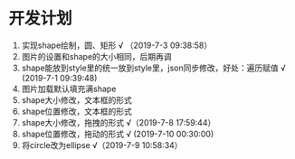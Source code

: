 # 开发计划
1. 实现shape绘制，圆、矩形 √ （2019-7-3 09:38:58）
2. 图片的设置和shape的大小相同，后期再调
3. shape能放到style里的统一放到style里，json同步修改，好处：遍历赋值 √ (2019-7-1 09:39:48)
4. 图片加载默认填充满shape
5. shape大小修改，文本框的形式
6. shape位置修改，文本框的形式
7. shape大小修改，拖拽的形式 √（2019-7-8 17:59:44）
8. shape位置修改，拖动的形式 √ (2019-7-10 00:30:00)
9. 将circle改为ellipse √（2019-7-9 10:58:34）